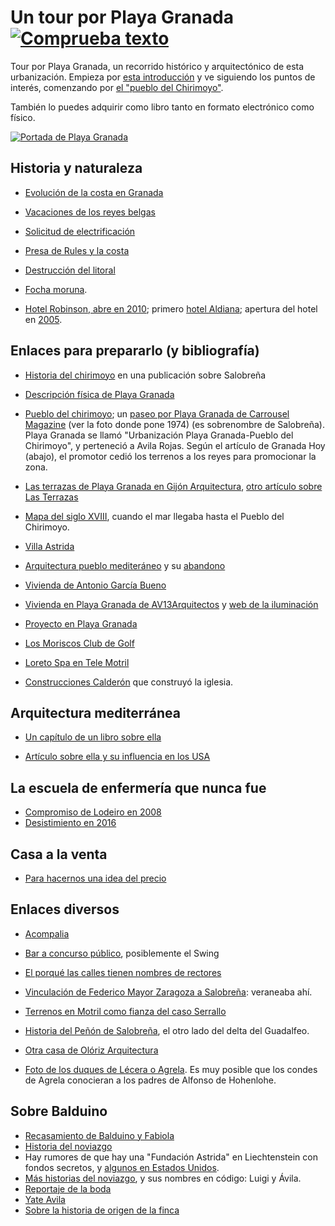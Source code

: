 # Un tour por Playa Granada [![Comprueba texto](https://github.com/JJ/tour-playa-granada/actions/workflows/check-md.yml/badge.svg)](https://github.com/JJ/tour-playa-granada/actions/workflows/check-md.yml)

Tour por Playa Granada, un recorrido histórico y arquitectónico de
esta urbanización. Empieza por [esta introducción](intro.md) y ve
siguiendo los puntos de interés, comenzando por [el "pueblo del
Chirimoyo"](pois/pueblo-del-chirimoyo.md).

También lo puedes adquirir como libro tanto en formato electrónico
como físico.

[![Portada de Playa Granada](https://m.media-amazon.com/images/I/51oaFn0apcL.jpg)](https://amzn.to/3kLGElj)

## Historia y naturaleza

*  [Evolución de la costa en Granada](https://books.google.es/books?id=hRlSAQAAQBAJ&pg=PA47&dq=%22playa+granada%22&hl=es&sa=X&ved=0ahUKEwipl9vvtsrjAhVRBGMBHaEBAuUQ6AEIKTAA#v=onepage&q=%22playa%20granada%22&f=false)

*  [Vacaciones de los reyes belgas](http://www.pedrocheenlared.es/doc/_anfora1969.pdf)

*  [Solicitud de electrificación](https://www.boe.es/boe/dias/1972/12/01/pdfs/A21462-21462.pdf)

*  [Presa de Rules y la costa](https://www.motrildigital.com/la-presa-rules-impide-la-regeneracion-natural-las-playas-la-costa/)

* [Destrucción del litoral](https://www.motrildigital.com/buxus-la-destruccion-del-litoral/) 

*  [Focha moruna](https://telemotril.com/el-proyecto-de-reintroduccion-de-la-focha-moruna-en-la-charca-de-suarez-gana-el-premio-ciudad-sostenible/).

*  [Hotel Robinson, abre en 2010](https://www.ideal.es/granada/v/20100426/costa/turismo-aleman-conquista-motril-20100426.html);
   primero
   [hotel Aldiana](https://www.hosteltur.com/13404_aldiana-invertira-235-millones-construccion-hotel-cuatro-estrellas-motril.html);
   apertura del hotel en [2005](https://www.hosteltur.com/29566_viajes-meditours-preve-triplicar-su-red-agencias-antes-finalizar-ano.html).

## Enlaces para prepararlo (y bibliografía)

* [Historia del chirimoyo](https://issuu.com/salobrenaturismo/docs/senderos_de_salobre__a_fondo_crema_) en
una publicación sobre Salobreña

* [Descripción física de Playa Granada](http://www.motril.es/index.php?id=666)

* [Pueblo del chirimoyo](http://mirablogdegranada.blogspot.com/2014/08/playa-granada-urbanizacion-pueblo-del.html);
  un
  [paseo por Playa Granada de Carrousel Magazine](http://carrouselmagazine.blogspot.com/2013/08/paseo-por-playa-granada.html) (ver
  la foto donde pone 1974) (es sobrenombre de Salobreña). Playa
  Granada se llamó "Urbanización Playa Granada-Pueblo del Chirimoyo",
  y perteneció a Avila Rojas. Según el artículo de Granada Hoy
  (abajo), el promotor cedió los terrenos a los reyes para promocionar
  la zona.

* [Las terrazas de Playa Granada en Gijón Arquitectura](https://web.archive.org/web/20161230150700/http://www.gijonarquitectura.com/las_terrazas_de_playa_granada.html),
  [otro artículo sobre Las Terrazas](https://www.plazatio.com/es/proyecto/urbanizacion-las-terrazas-de-playa-granada-2)

* [Mapa del siglo XVIII](http://hera.ugr.es/tesisugr/21930132.pdf),
  cuando el mar llegaba hasta el Pueblo del Chirimoyo.

*  [Villa Astrida](https://www.granadahoy.com/granada/Villa-Astrida-queda-epoca-dorada_0_709429403.html)

* [Arquitectura pueblo mediteráneo](https://www.diariosur.es/economia/vivienda/201704/07/arquitectura-20170406222212.html) y
  su [abandono](https://tasaciones.cbre.es/noticias-de-tasaciones/que-esta-pasando-en-el-mercado-residencial-de-la-costa-del-sol/)

* [Vivienda de Antonio García Bueno](https://www.antoniogarciabueno.com/vivienda-en-playa-granada.html)

* [Vivienda en Playa Granada de AV13Arquitectos](http://www.av13arquitectos.es/casa-playa-granada.html) y
  [web de la iluminación](https://www.biglighting.es/proyectos/vivienda-en-playa-granada/)

* [Proyecto en Playa Granada](https://acota2-arquitectura-y-gestion-slp.business.site/posts/2729283919631364674?hl=es)

* [Los Moriscos Club de Golf](http://www.juntadeandalucia.es/turismoycomercio/publicaciones/143334969_Cap10.pdf)

* [Loreto Spa en Tele Motril](https://twitter.com/OleajeGranada/status/336796344792518656)

* [Construcciones Calderón](https://www.construccionescalderon.com/es/Proyectos-Construcciones-Calderon) que construyó la iglesia.

## Arquitectura mediterránea

* [Un capítulo de un libro sobre ella](http://www.meda-corpus.net/libros/pdf_livre_atm/atm_esp/02-atm_esp.pdf)

* [Artículo sobre ella y su influencia en los USA](https://casisima.com/caracteristicas-de-la-arquitectura-mediterranea/)

## La escuela de enfermería que nunca fue

* [Compromiso de Lodeiro en 2008](https://www.ideal.es/granada/20080410/costa/compromete-implantar-escuela-enfermeria-20080410.html)
*
  [Desistimiento en 2016](http://motrildigital.blogspot.com/2016/02/el-pp-acusa-la-alcaldesa-de-motril-de.html)

## Casa a la venta

* [Para hacernos una idea del precio](https://housfy.com/comprar-casa/motril/calle-rector-lorenzo-morillas-cuevas-85724)

## Enlaces diversos

* [Acompalia](https://www.europapress.es/andalucia/noticia-asociacion-acompalia-abrira-centro-cuidados-paliativos-enfermos-terminales-lanjaron-mes-20151011104232.html)

* [Bar a concurso público](https://motrildigital.blogia.com/2014/032507-el-ayuntamiento-saca-a-concurso-la-gesti-n-de-un-caf-bar-en-playa-granada.php), posiblemente el Swing

* [El porqué las calles tienen nombres de rectores](https://www.ideal.es/granada/20091014/costa/playa-granada-propone-quitar-20091014.html)

* [Vinculación de Federico Mayor Zaragoza a Salobreña](https://www.ideal.es/granada/20130604/local/costa/federico-mayor-zaragoza-encanta-201306040123.html): veraneaba ahí.

* [Terrenos en Motril como fianza del caso Serrallo](https://www.granadahoy.com/granada/Serrallo-caso-fianza-terrenos-playa-granada_0_1315368674.html)


* [Historia del Peñón de Salobreña](http://revistas.uned.es/index.php/ETFVI/article/view/18846), el otro lado del delta del Guadalfeo.

* [Otra casa de Olóriz Arquitectura](http://oloriz.net/playa_granada.html#4)

* [Foto de los duques de Lécera o
  Agrela](https://archive.org/details/BSRes0041929EJ/page/n1). Es muy
  posible que los condes de Agrela conocieran a los padres de Alfonso
  de Hohenlohe.

## Sobre Balduino


* [Recasamiento de Balduino y Fabiola](https://www.lameuse.be/429008/article/2019-08-27/revelations-le-remariage-secret-de-baudouin-et-fabiola)
* [Historia del noviazgo](https://books.google.es/books?id=900EAAAAMBAJ&pg=PA92&lpg=PA92&dq=baudouin+and+fabiola+secrets&source=bl&ots=o0Pz5E78_y&sig=ACfU3U2aerVreQPwb4wGwx2SS9f-gCa5nQ&hl=es&sa=X&ved=2ahUKEwjI5eW_pf7pAhWJmBQKHXsKBMoQ6AEwFXoECAkQAQ#v=onepage&q=baudouin%20and%20fabiola%20secrets&f=false=)
* Hay rumores de que hay una "Fundación Astrida" en Liechtenstein con fondos secretos, y [algunos en Estados Unidos](https://books.google.es/books?id=xWpxAAAAQBAJ&pg=PT166&lpg=PT166&dq=%22BOUDEWIJN%22+%22stichting+astrida%22+liechtenstein&source=bl&ots=EzhkVVQd-o&sig=ACfU3U0qHY5OC9zQ6kFgIBGfi_GXGEDBFA&hl=es&sa=X&ved=2ahUKEwjhhPjwpv7pAhUGohQKHeeQD4kQ6AEwAHoECAcQAQ#v=onepage&q=%22BOUDEWIJN%22%20%22stichting%20astrida%22%20liechtenstein&f=false).
* [Más historias del noviazgo](https://www.lesoir.be/art/1286062/article/soirmag/soirmag-histoire/2016-08-08/baudouin-et-fabiola-un-couple-fusionnel), y sus nombres en código: Luigi y Ávila.
* [Reportaje de la boda](https://www.vogue.com.au/celebrity/royals/inside-king-baudouin-and-queen-fabiolas-1960-wedding/image-gallery/85d5c780a83fc28fe5075eb873bfe1ce)
* [Yate Avila](https://inventaris.onroerenderfgoed.be/erfgoedobjecten/99091)
* [Sobre la historia de origen de la finca](https://realeza.forosactivos.com/t526-balduino-y-fabiola#93675)
